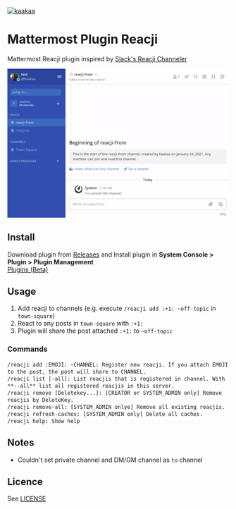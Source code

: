 [![kaakaa](https://circleci.com/gh/kaakaa/mattermost-plugin-reacji.svg?style=svg)](https://circleci.com/gh/kaakaa/mattermost-plugin-reacji)

# Mattermost Plugin Reacji

Mattermost Reacji plugin inspired by [Slack's Reacji Channeler](https://reacji-channeler.builtbyslack.com/)

![demo](./reacji-demo.gif)

## Install

Download plugin from [Releases](https://github.com/kaakaa/mattermost-plugin-reacji/releases/latest) and Install plugin in **System Console > Plugin > Plugin Management**  
[Plugins \(Beta\)](https://docs.mattermost.com/administration/plugins.html#set-up-guide)

## Usage

1. Add reacji to channels (e.g. execute `/reacji add :+1: ~off-topic` in `town-square`)
2. React to any posts in `town-square` with `:+1:`
3. Plugin will share the post attached `:+1:` to `~off-topic`

### Commands

```
/reacji add :EMOJI: ~CHANNEL: Register new reacji. If you attach EMOJI to the post, the post will share to CHANNEL.
/reacji list [-all]: List reacjis that is registered in channel. With **--all** list all registered reacjis in this server.
/reacji remove [Deletekey...]: [CREATOR or SYSTEM_ADMIN only] Remove reacjis by DeleteKey.
/reacji remove-all: [SYSTEM_ADMIN onlye] Remove all existing reacjis.
/reacji refresh-caches: [SYSTEM_ADMIN only] Delete all caches.
/reacji help: Show help
```

## Notes

-   Couldn't set private channel and DM/GM channel as `to` channel

## Licence

See [LICENSE](./LICENSE)
